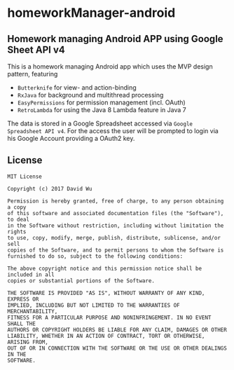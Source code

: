 # homeworkManager-android
## Homework managing Android APP using Google Sheet API v4

This is a homework managing Android app which uses the MVP design pattern, featuring
- ```Butterknife``` for view- and action-binding
- ```RxJava``` for background and multithread processing
- ```EasyPermissions``` for permission management (incl. OAuth)
- ```RetroLambda``` for using the Java 8 Lambda feature in Java 7

The data is stored in a Google Spreadsheet accessed via ```Google Spreadsheet API v4```.
For the access the user will be prompted to login via his Google Account providing a OAuth2 key.


## License
```
MIT License

Copyright (c) 2017 David Wu

Permission is hereby granted, free of charge, to any person obtaining a copy
of this software and associated documentation files (the "Software"), to deal
in the Software without restriction, including without limitation the rights
to use, copy, modify, merge, publish, distribute, sublicense, and/or sell
copies of the Software, and to permit persons to whom the Software is
furnished to do so, subject to the following conditions:

The above copyright notice and this permission notice shall be included in all
copies or substantial portions of the Software.

THE SOFTWARE IS PROVIDED "AS IS", WITHOUT WARRANTY OF ANY KIND, EXPRESS OR
IMPLIED, INCLUDING BUT NOT LIMITED TO THE WARRANTIES OF MERCHANTABILITY,
FITNESS FOR A PARTICULAR PURPOSE AND NONINFRINGEMENT. IN NO EVENT SHALL THE
AUTHORS OR COPYRIGHT HOLDERS BE LIABLE FOR ANY CLAIM, DAMAGES OR OTHER
LIABILITY, WHETHER IN AN ACTION OF CONTRACT, TORT OR OTHERWISE, ARISING FROM,
OUT OF OR IN CONNECTION WITH THE SOFTWARE OR THE USE OR OTHER DEALINGS IN THE
SOFTWARE.
```
